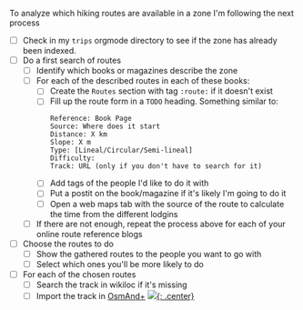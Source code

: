 
To analyze which hiking routes are available in a zone I'm following the next process

- [ ] Check in my `trips` orgmode directory to see if the zone has already been indexed.
- [ ] Do a first search of routes
  - [ ] Identify which books or magazines describe the zone
  - [ ] For each of the described routes in each of these books:
    - [ ] Create the `Routes` section with tag `:route:` if it doesn't exist
    - [ ] Fill up the route form in a `TODO` heading. Something similar to:
      ~~~
      Reference: Book Page
      Source: Where does it start
      Distance: X km
      Slope: X m 
      Type: [Lineal/Circular/Semi-lineal]
      Difficulty:
      Track: URL (only if you don't have to search for it)
      ~~~
    - [ ] Add tags of the people I'd like to do it with
    - [ ] Put a postit on the book/magazine if it's likely I'm going to do it
    - [ ] Open a web maps tab with the source of the route to calculate the time from the different lodgins
  - [ ] If there are not enough, repeat the process above for each of your online route reference blogs

- [ ] Choose the routes to do
  - [ ] Show the gathered routes to the people you want to go with
  - [ ] Select which ones you'll be more likely to do

- [ ] For each of the chosen routes
  - [ ] Search the track in wikiloc if it's missing
  - [ ] Import the track in [OsmAnd+](osmand.md)
[![](not-by-ai.svg){: .center}](https://notbyai.fyi)
